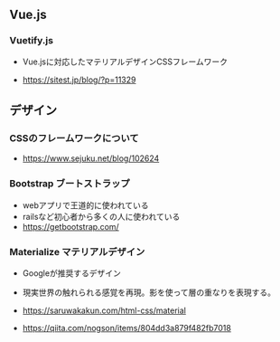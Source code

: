 ## Vue.js

### Vuetify.js 
* Vue.jsに対応したマテリアルデザインCSSフレームワーク

* https://sitest.jp/blog/?p=11329


## デザイン 
### CSSのフレームワークについて
* https://www.sejuku.net/blog/102624

### Bootstrap ブートストラップ
* webアプリで王道的に使われている
* railsなど初心者から多くの人に使われている
* https://getbootstrap.com/

###  Materialize マテリアルデザイン
* Googleが推奨するデザイン
* 現実世界の触れられる感覚を再現。影を使って層の重なりを表現する。

* https://saruwakakun.com/html-css/material
* https://qiita.com/nogson/items/804dd3a879f482fb7018
